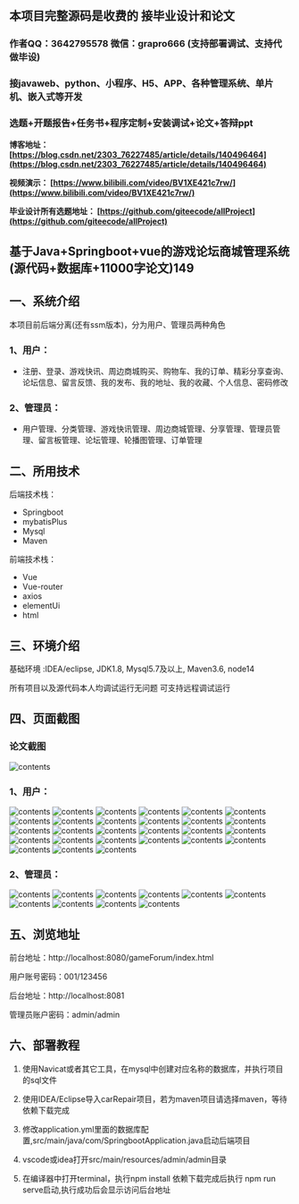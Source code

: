 ## 本项目完整源码是收费的  接毕业设计和论文

### 作者QQ：3642795578 微信：grapro666 (支持部署调试、支持代做毕设)

### 接javaweb、python、小程序、H5、APP、各种管理系统、单片机、嵌入式等开发

### 选题+开题报告+任务书+程序定制+安装调试+论文+答辩ppt


**博客地址：
[https://blog.csdn.net/2303_76227485/article/details/140496464](https://blog.csdn.net/2303_76227485/article/details/140496464)**

**视频演示：
[https://www.bilibili.com/video/BV1XE421c7rw/](https://www.bilibili.com/video/BV1XE421c7rw/)**

**毕业设计所有选题地址：
[https://github.com/giteecode/allProject](https://github.com/giteecode/allProject)**

## 基于Java+Springboot+vue的游戏论坛商城管理系统(源代码+数据库+11000字论文)149

## 一、系统介绍
本项目前后端分离(还有ssm版本)，分为用户、管理员两种角色
### 1、用户：
- 注册、登录、游戏快讯、周边商城购买、购物车、我的订单、精彩分享查询、论坛信息、留言反馈、我的发布、我的地址、我的收藏、个人信息、密码修改

### 2、管理员：
- 用户管理、分类管理、游戏快讯管理、周边商城管理、分享管理、管理员管理、留言板管理、论坛管理、轮播图管理、订单管理

## 二、所用技术

后端技术栈：

- Springboot
- mybatisPlus
- Mysql
- Maven

前端技术栈：

- Vue
- Vue-router
- axios
- elementUi
- html

## 三、环境介绍

基础环境 :IDEA/eclipse, JDK1.8, Mysql5.7及以上, Maven3.6, node14

所有项目以及源代码本人均调试运行无问题 可支持远程调试运行

## 四、页面截图
### 论文截图
![contents](./picture/picture0.png)
### 1、用户：
![contents](./picture/picture1.png)
![contents](./picture/picture2.png)
![contents](./picture/picture3.png)
![contents](./picture/picture4.png)
![contents](./picture/picture5.png)
![contents](./picture/picture6.png)
![contents](./picture/picture7.png)
![contents](./picture/picture8.png)
![contents](./picture/picture9.png)
![contents](./picture/picture10.png)
![contents](./picture/picture11.png)
![contents](./picture/picture12.png)
![contents](./picture/picture13.png)
![contents](./picture/picture14.png)
![contents](./picture/picture15.png)
![contents](./picture/picture16.png)
![contents](./picture/picture17.png)
![contents](./picture/picture18.png)
![contents](./picture/picture19.png)
![contents](./picture/picture20.png)
![contents](./picture/picture21.png)
![contents](./picture/picture22.png)
![contents](./picture/picture23.png)
![contents](./picture/picture24.png)
![contents](./picture/picture25.png)
![contents](./picture/picture26.png)
![contents](./picture/picture27.png)
### 2、管理员：
![contents](./picture/picture28.png)
![contents](./picture/picture29.png)
![contents](./picture/picture30.png)
![contents](./picture/picture31.png)
![contents](./picture/picture32.png)
![contents](./picture/picture33.png)
![contents](./picture/picture34.png)
![contents](./picture/picture35.png)
![contents](./picture/picture36.png)
![contents](./picture/picture37.png)

## 五、浏览地址

前台地址：http://localhost:8080/gameForum/index.html

用户账号密码：001/123456

后台地址：http://localhost:8081

管理员账户密码：admin/admin

## 六、部署教程
1. 使用Navicat或者其它工具，在mysql中创建对应名称的数据库，并执行项目的sql文件

2. 使用IDEA/Eclipse导入carRepair项目，若为maven项目请选择maven，等待依赖下载完成

3. 修改application.yml里面的数据库配置,src/main/java/com/SpringbootApplication.java启动后端项目

4. vscode或idea打开src/main/resources/admin/admin目录

5. 在编译器中打开terminal，执行npm install 依赖下载完成后执行 npm run serve启动,执行成功后会显示访问后台地址
